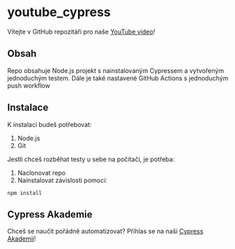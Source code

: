 # youtube_cypress
Vítejte v GitHub repozitáři pro naše [YouTube video](https://www.youtube.com/watch?v=GRf8-Fp6rM4)!

## Obsah
Repo obsahuje Node.js projekt s nainstalovaným Cypressem a vytvořeným jednoduchým testem.
Dále je také nastavené GitHub Actions s jednoduchým push workflow

## Instalace
K instalaci budeš potřebovat:
1. Node.js
2. Git

Jestli chceš rozběhat testy u sebe na počítači, je potřeba:
1. Naclonovat repo
2. Nainstalovat závislosti pomocí:

```
npm install
```

## Cypress Akademie
Chceš se naučit pořádně automatizovat? Přihlas se na naši [Cypress Akademii](https://tredgate.cz/cypress-akademie/)!
